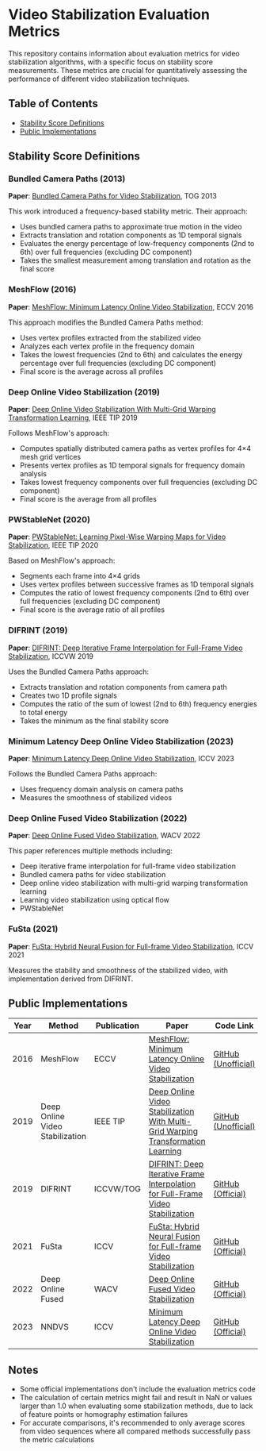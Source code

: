 # Video Stabilization Evaluation Metrics

This repository contains information about evaluation metrics for video stabilization algorithms, with a specific focus on stability score measurements. These metrics are crucial for quantitatively assessing the performance of different video stabilization techniques.

## Table of Contents
- [Stability Score Definitions](#stability-score-definitions)
- [Public Implementations](#public-implementations)

## Stability Score Definitions

### Bundled Camera Paths (2013)
**Paper**: [Bundled Camera Paths for Video Stabilization](http://www.liushuaicheng.org/SIGGRAPH2013/index.htm), TOG 2013

This work introduced a frequency-based stability metric. Their approach:
- Uses bundled camera paths to approximate true motion in the video
- Extracts translation and rotation components as 1D temporal signals
- Evaluates the energy percentage of low-frequency components (2nd to 6th) over full frequencies (excluding DC component)
- Takes the smallest measurement among translation and rotation as the final score

### MeshFlow (2016)
**Paper**: [MeshFlow: Minimum Latency Online Video Stabilization](http://www.liushuaicheng.org/eccv2016/meshflow.pdf), ECCV 2016

This approach modifies the Bundled Camera Paths method:
- Uses vertex profiles extracted from the stabilized video
- Analyzes each vertex profile in the frequency domain
- Takes the lowest frequencies (2nd to 6th) and calculates the energy percentage over full frequencies (excluding DC component)
- Final score is the average across all profiles

### Deep Online Video Stabilization (2019)
**Paper**: [Deep Online Video Stabilization With Multi-Grid Warping Transformation Learning](https://ieeexplore.ieee.org/document/8554287), IEEE TIP 2019

Follows MeshFlow's approach:
- Computes spatially distributed camera paths as vertex profiles for 4×4 mesh grid vertices
- Presents vertex profiles as 1D temporal signals for frequency domain analysis
- Takes lowest frequency components over full frequencies (excluding DC component)
- Final score is the average from all profiles

### PWStableNet (2020)
**Paper**: [PWStableNet: Learning Pixel-Wise Warping Maps for Video Stabilization](https://ieeexplore.ieee.org/document/8951447), IEEE TIP 2020

Based on MeshFlow's approach:
- Segments each frame into 4×4 grids
- Uses vertex profiles between successive frames as 1D temporal signals
- Computes the ratio of lowest frequency components (2nd to 6th) over full frequencies (excluding DC component)
- Final score is the average ratio of all profiles

### DIFRINT (2019)
**Paper**: [DIFRINT: Deep Iterative Frame Interpolation for Full-Frame Video Stabilization](https://ieeexplore.ieee.org/stamp/stamp.jsp?arnumber=9022415), ICCVW 2019

Uses the Bundled Camera Paths approach:
- Extracts translation and rotation components from camera path
- Creates two 1D profile signals
- Computes the ratio of the sum of lowest (2nd to 6th) frequency energies to total energy
- Takes the minimum as the final stability score

### Minimum Latency Deep Online Video Stabilization (2023)
**Paper**: [Minimum Latency Deep Online Video Stabilization](https://github.com/liuzhen03/NNDVS), ICCV 2023

Follows the Bundled Camera Paths approach:
- Uses frequency domain analysis on camera paths
- Measures the smoothness of stabilized videos

### Deep Online Fused Video Stabilization (2022)
**Paper**: [Deep Online Fused Video Stabilization](https://zhmeishi.github.io/dvs/), WACV 2022

This paper references multiple methods including:
- Deep iterative frame interpolation for full-frame video stabilization
- Bundled camera paths for video stabilization
- Deep online video stabilization with multi-grid warping transformation learning
- Learning video stabilization using optical flow
- PWStableNet

### FuSta (2021)
**Paper**: [FuSta: Hybrid Neural Fusion for Full-frame Video Stabilization](https://alex04072000.github.io/FuSta/), ICCV 2021

Measures the stability and smoothness of the stabilized video, with implementation derived from DIFRINT.

## Public Implementations

| Year | Method | Publication | Paper | Code Link |
|------|--------|------------|-------|-----------|
| 2016 | MeshFlow | ECCV | [MeshFlow: Minimum Latency Online Video Stabilization](http://www.liushuaicheng.org/eccv2016/meshflow.pdf) | [GitHub (Unofficial)](https://github.com/how4rd/meshflow/blob/master/meshflowstabilizer.py) |
| 2019 | Deep Online Video Stabilization | IEEE TIP | [Deep Online Video Stabilization With Multi-Grid Warping Transformation Learning](https://ieeexplore.ieee.org/document/8554287) | [GitHub (Unofficial)](https://github.com/btxviny/StabNet/blob/main/metrics.py) |
| 2019 | DIFRINT | ICCVW/TOG | [DIFRINT: Deep Iterative Frame Interpolation for Full-Frame Video Stabilization](https://ieeexplore.ieee.org/stamp/stamp.jsp?arnumber=9022415) | [GitHub (Official)](https://github.com/jinsc37/DIFRINT/blob/master/metrics.py) |
| 2021 | FuSta | ICCV | [FuSta: Hybrid Neural Fusion for Full-frame Video Stabilization](https://alex04072000.github.io/FuSta/) | [GitHub (Official)](https://github.com/alex04072000/FuSta/blob/main/metrics.py) |
| 2022 | Deep Online Fused | WACV | [Deep Online Fused Video Stabilization](https://zhmeishi.github.io/dvs/) | [GitHub (Official)](https://github.com/googleinterns/deep-stabilization/blob/master/dvs/metrics.py) |
| 2023 | NNDVS | ICCV | [Minimum Latency Deep Online Video Stabilization](https://github.com/liuzhen03/NNDVS) | [GitHub (Official)](https://github.com/liuzhen03/NNDVS/blob/master/metrices.py) |

## Notes
- Some official implementations don't include the evaluation metrics code
- The calculation of certain metrics might fail and result in NaN or values larger than 1.0 when evaluating some stabilization methods, due to lack of feature points or homography estimation failures
- For accurate comparisons, it's recommended to only average scores from video sequences where all compared methods successfully pass the metric calculations